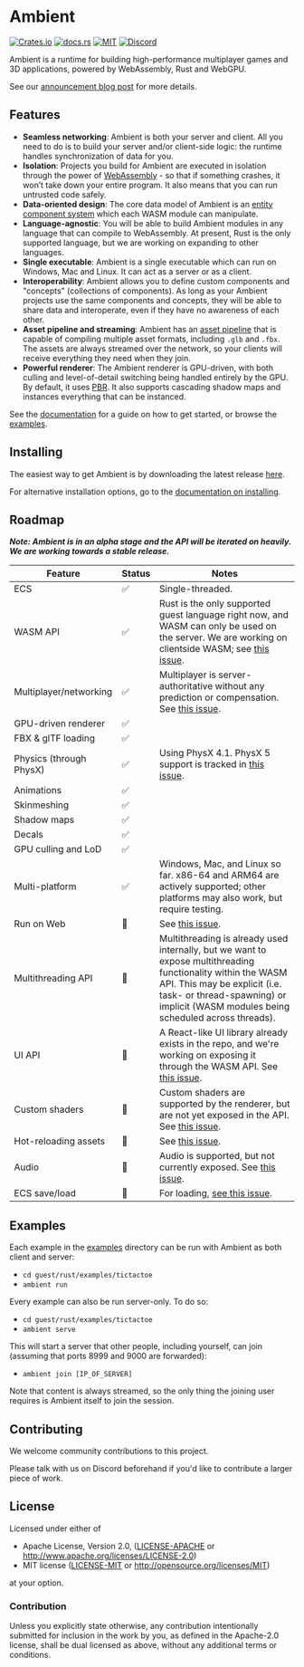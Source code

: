 # Ambient

[![Crates.io](https://img.shields.io/crates/v/ambient_api)](https://crates.io/crates/ambient_api)
[![docs.rs](https://img.shields.io/docsrs/ambient_api)](https://docs.rs/ambient_api)
[![MIT](https://img.shields.io/badge/license-MIT-blue.svg)](https://github.com/AmbientRun/Ambient#license)
[![Discord](https://img.shields.io/discord/894505972289134632)](https://discord.gg/PhmPn6m8Tw)

Ambient is a runtime for building high-performance multiplayer games and 3D applications, powered by WebAssembly, Rust and WebGPU.

See our [announcement blog post](https://www.ambient.run/post/introducing-ambient) for more details.

## Features

- **Seamless networking**: Ambient is both your server and client. All you need to do is to build your server and/or client-side logic: the runtime handles synchronization of data for you.
- **Isolation**: Projects you build for Ambient are executed in isolation through the power of [WebAssembly](https://webassembly.org/) - so that if something crashes, it won’t take down your entire program. It also means that you can run untrusted code safely.
- **Data-oriented design**: The core data model of Ambient is an [entity component system](https://en.wikipedia.org/wiki/Entity_component_system) which each WASM module can manipulate.
- **Language-agnostic**: You will be able to build Ambient modules in any language that can compile to WebAssembly. At present, Rust is the only supported language, but we are working on expanding to other languages.
- **Single executable**: Ambient is a single executable which can run on Windows, Mac and Linux. It can act as a server or as a client.
- **Interoperability**: Ambient allows you to define custom components and "concepts" (collections of components). As long as your Ambient projects use the same components and concepts, they will be able to share data and interoperate, even if they have no awareness of each other.
- **Asset pipeline and streaming**: Ambient has an [asset pipeline](https://ambientrun.github.io/Ambient/reference/asset_pipeline.html) that is capable of compiling multiple asset formats, including `.glb` and `.fbx`. The assets are always streamed over the network, so your clients will receive everything they need when they join.
- **Powerful renderer**: The Ambient renderer is GPU-driven, with both culling and level-of-detail switching being handled entirely by the GPU. By default, it uses [PBR](https://en.wikipedia.org/wiki/Physically_based_rendering). It also supports cascading shadow maps and instances everything that can be instanced.

See the [documentation](https://ambientrun.github.io/Ambient/) for a guide on how to get started, or browse the [examples](https://github.com/AmbientRun/Ambient/tree/main/guest/rust/examples).

## Installing

The easiest way to get Ambient is by downloading the latest release [here](https://github.com/AmbientRun/Ambient/releases).

For alternative installation options, go to the [documentation on installing](https://ambientrun.github.io/Ambient/user/installing.html).

## Roadmap

**_Note: Ambient is in an alpha stage and the API will be iterated on heavily. We are working towards a stable release._**

| Feature                 | Status | Notes                                                                                                                                                                                                                              |
| ----------------------- | ------ | ---------------------------------------------------------------------------------------------------------------------------------------------------------------------------------------------------------------------------------- |
| ECS                     | ✅     | Single-threaded.                                                                                                                                                                                                                   |
| WASM API                | ✅     | Rust is the only supported guest language right now, and WASM can only be used on the server. We are working on clientside WASM; see [this issue](https://github.com/AmbientRun/Ambient/issues/6).                                 |
| Multiplayer/networking  | ✅     | Multiplayer is server-authoritative without any prediction or compensation. See [this issue](https://github.com/AmbientRun/Ambient/issues/150).                                                                                    |
| GPU-driven renderer     | ✅     |                                                                                                                                                                                                                                    |
| FBX & glTF loading      | ✅     |                                                                                                                                                                                                                                    |
| Physics (through PhysX) | ✅     | Using PhysX 4.1. PhysX 5 support is tracked in [this issue](https://github.com/AmbientRun/Ambient/issues/155).                                                                                                                     |
| Animations              | ✅     |                                                                                                                                                                                                                                    |
| Skinmeshing             | ✅     |                                                                                                                                                                                                                                    |
| Shadow maps             | ✅     |                                                                                                                                                                                                                                    |
| Decals                  | ✅     |                                                                                                                                                                                                                                    |
| GPU culling and LoD     | ✅     |                                                                                                                                                                                                                                    |
| Multi-platform          | ✅     | Windows, Mac, and Linux so far. x86-64 and ARM64 are actively supported; other platforms may also work, but require testing.                                                                                                       |
| Run on Web              | 🚧     | See [this issue](https://github.com/AmbientRun/Ambient/issues/151).                                                                                                                                                                |
| Multithreading API      | 🚧     | Multithreading is already used internally, but we want to expose multithreading functionality within the WASM API. This may be explicit (i.e. task- or thread-spawning) or implicit (WASM modules being scheduled across threads). |
| UI API                  | 🚧     | A React-like UI library already exists in the repo, and we're working on exposing it through the WASM API. See [this issue](https://github.com/AmbientRun/Ambient/issues/40).                                                      |
| Custom shaders          | 🚧     | Custom shaders are supported by the renderer, but are not yet exposed in the API. See [this issue](https://github.com/AmbientRun/Ambient/issues/98).                                                                               |
| Hot-reloading assets    | 🚧     | See [this issue](https://github.com/AmbientRun/Ambient/issues/12).                                                                                                                                                                 |
| Audio                   | 🚧     | Audio is supported, but not currently exposed. See [this issue](https://github.com/AmbientRun/Ambient/issues/76).                                                                                                                  |
| ECS save/load           | 🚧     | For loading, [see this issue](https://github.com/AmbientRun/Ambient/issues/71).                                                                                                                                                    |

## Examples

Each example in the [examples](./guest/rust/examples/) directory can be run with Ambient as both client and server:

- `cd guest/rust/examples/tictactoe`
- `ambient run`

Every example can also be run server-only. To do so:

- `cd guest/rust/examples/tictactoe`
- `ambient serve`

This will start a server that other people, including yourself, can join (assuming that ports 8999 and 9000 are forwarded):

- `ambient join [IP_OF_SERVER]`

Note that content is always streamed, so the only thing the joining user requires is Ambient itself to join the session.

## Contributing

We welcome community contributions to this project.

Please talk with us on Discord beforehand if you'd like to contribute a larger piece of work.

## License

Licensed under either of

 * Apache License, Version 2.0, ([LICENSE-APACHE](LICENSE-APACHE) or http://www.apache.org/licenses/LICENSE-2.0)
 * MIT license ([LICENSE-MIT](LICENSE-MIT) or http://opensource.org/licenses/MIT)

at your option.

### Contribution

Unless you explicitly state otherwise, any contribution intentionally submitted
for inclusion in the work by you, as defined in the Apache-2.0 license, shall be dual licensed as above, without any
additional terms or conditions.
